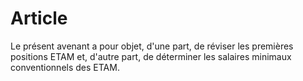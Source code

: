 # Article

  
 Le présent avenant a pour objet, d'une part, de réviser les premières positions ETAM et, d'autre part, de déterminer les salaires minimaux conventionnels des ETAM.

